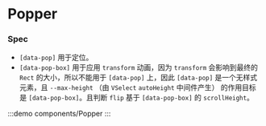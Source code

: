 # Popper

### Spec

- `[data-pop]` 用于定位。
- `[data-pop-box]` 用于应用 `transform` 动画，因为 `transform` 会影响到最终的 `Rect` 的大小，所以不能用于 `[data-pop]` 上，因此 `[data-pop]` 是一个无样式元素，且 `--max-height` （由 `VSelect` `autoHeight` 中间件产生） 的作用目标是 `[data-pop-box]`。且判断 `flip` 基于 `[data-pop-box]` 的 `scrollHeight`。

:::demo components/Popper
:::
